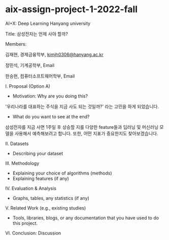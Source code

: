# aix-assign-project-1-2022-fall
AI+X: Deep Learning Hanyang university

Title: 삼성전자는 언제 사야 할까?

Members: 

김재현, 경제금융학부, kimjh0306@hanyang.ac.kr

정민석, 기계공학부, Email

한승현, 컴퓨터소프트웨어학부, Email
 
I. Proposal (Option A)

- Motivation: Why are you doing this?

'우리나라를 대표하는 주식을 지금 사도 되는 것일까?' 라는 고민을 하게 되었습니다.

- What do you want to see at the end?

삼성전자를 지금 사면 1주일 후 상승할 지를 다양한 feature들과 딥러닝 및 머신러닝 모델을 사용해서 예측해보려고 합니다.
또한, 어떤 지표가 중요한지도 찾아보겠습니다.

II. Datasets
- Describing your dataset 

III. Methodology 
- Explaining your choice of algorithms (methods)
- Explaining features (if any)

IV. Evaluation & Analysis
- Graphs, tables, any statistics (if any)

V. Related Work (e.g., existing studies)
- Tools, libraries, blogs, or any documentation that you have used to do this project.

VI. Conclusion: Discussion
